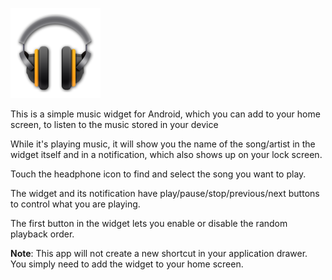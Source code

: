 ![ic_launcher.png](app/src/main/res/drawable-xxhdpi/ic_launcher.png)

This is a simple music widget for Android, which you can add to your home screen, to listen to the music stored in your device

While it's playing music, it will show you the name of the song/artist in the widget itself and in a notification, which also shows up on your lock screen.


Touch the headphone icon to find and select the song you want to play.

The widget and its notification have play/pause/stop/previous/next buttons to control what you are playing.

The first button in the widget lets you enable or disable the random playback order.

**Note**: This app will not create a new shortcut in your application drawer. You simply need to add the widget to your home screen.
